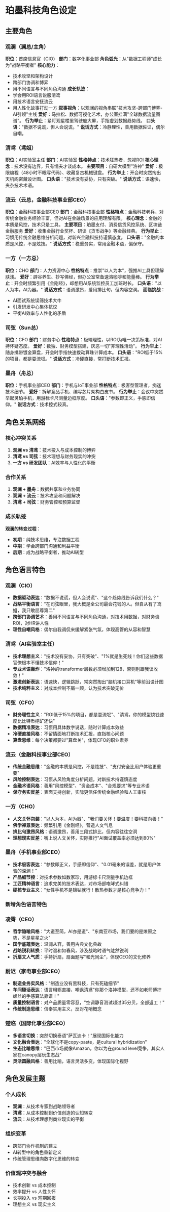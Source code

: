 # 珀墨科技角色设定

## 主要角色

### 观澜（澜总/主角）

**职位**：首席信息官（CIO）
**部门**：数字化事业部
**角色弧光**：从"数据工程师"成长为"战略平衡者"
**核心能力**：

- 技术攻坚和架构设计
- 跨部门协调和博弈
- 用不同语言与不同角色沟通
**成长轨迹**：
- 学会用ROI语言说服清鸢
- 用技术语言安抚流云
- 用人性化故事打动一方
**叙事视角**：以观澜的视角串联"技术攻坚-跨部门博弈-AI引领"主线
**爱好**：马拉松、数据可视化艺术，办公室挂满"全球数据流量图谱"。
**行为举止**：紧盯观星楼里驾驶舱大屏，手指虚划数据趋势线。
**口头语**："数据不说谎，但人会说谎。"
**说话方式**：冷静理性，善用数据佐证，偶尔自嘲。

### 清鸢（鸢姐）

**职位**：AI实验室主任
**部门**：AI实验室
**性格特点**：技术狂热者，忽视ROI
**核心理念**：技术没有边界，只有懦夫才谈成本。
**主要项目**：自研大模型"洛神"
**爱好**：极限编程（48小时不眠写代码）、收藏复古机械键盘。
**行为举止**：开会时突然掏出天机阁密藏设计图。
**口头语**："技术没有妥协，只有突破。"
**说话方式**：语速快，夹杂技术术语。

### 流云（云总，金融科技事业部CEO）

**职位**：金融科技事业部CEO
**部门**：金融科技事业部
**性格特点**：金融科技老兵，对传统金融业务经验丰富，但对AI在金融场景的应用理解有限。
**核心理念**：金融的本质是风控，技术只是工具。
**主要项目**：珀墨支付、消费信贷风控系统、区块链金融服务
**爱好**：收集金融行业奖杯、研读《货币战争》等金融经典。
**行为举止**：习惯用传统金融思维分析问题，对新兴金融科技持谨慎态度。
**口头语**："金融的本质是风控，不是炫技。"
**说话方式**：稳重务实，常用金融术语，偏保守。

### 一方（一方总）

**职位**：CHO
**部门**：人力资源中心
**性格特点**：推崇"以人为本"，强推AI工具但理解肤浅。
**爱好**：辟谷养生、抄写佛经，但办公室常备速溶咖啡和能量棒。
**行为举止**：开会时频繁引用《金刚经》，却想用AI系统监控员工加班时长。
**口头语**："以人为本，AI为器。"
**说话方式**：语调激昂，爱用排比句，但内容空洞。
**面临挑战**：
- AI面试系统误筛技术大牛
- 引发研发中心集体抗议
- 平衡AI效率与人性化的矛盾

### 司弦（Sun总）

**职位**：CFO
**部门**：财务中心
**性格特点**：极端理性，以ROI为唯一决策标准，对AI持怀疑态度。
**爱好**：数独、财务模型搭建，厌恶一切"非理性活动"。
**行为举止**：随身携带镀金算盘，开会时手指快速拨动算珠计算成本。
**口头语**："ROI低于15%的项目，都是耍流氓。"
**说话方式**：冷硬直接，常打断技术汇报。

### 墨舟（舟总）

**职位**：手机事业部CEO
**部门**：手机与IoT事业部
**性格特点**：极客型管理者，痴迷技术细节。
**爱好**：拆解竞品手机、编写芯片架构白皮书。
**行为举止**：会议中突然举起灵珀手机，用游标卡尺测量边框厚度。
**口头语**："参数即正义，手感即信仰。"
**说话方式**：技术控式较真。


## 角色关系网络

### 核心冲突关系

1. **观澜 vs 清鸢**：技术投入与成本控制的博弈
2. **清鸢 vs 司弦**：技术理想与财务现实的冲突
3. **一方 vs 研发团队**：AI效率与人性化的平衡

### 合作关系

1. **观澜 + 墨舟**：数据共享和业务协同
2. **观澜 + 流云**：技术攻坚和问题解决
3. **清鸢 + 司弦**：财务管控和预算监督

### 成长轨迹

**观澜的转变过程**：

- **初期**：纯技术思维，专注数据工程
- **中期**：学会跨部门沟通和利益平衡
- **后期**：成为战略平衡者，推动AI转型

## 角色语言特色

### 观澜（CIO）

- **数据驱动表达**："数据不说谎，但人会说谎"、"这个趋势线告诉我们什么？"
- **战略平衡语言**："在司弦眼里，我大概是全公司最会花钱的人。但自从有了鸢姐，我只敢屈尊第二"
- **跨部门协调艺术**：善用不同语言与不同角色沟通，对技术用数据，对财务谈ROI，对HR讲人性
- **理性自嘲风格**：偶尔自我调侃来缓解紧张气氛，体现高管的从容和智慧

### 清鸢（AI实验室主任）

- **技术理想主义**："技术没有妥协，只有突破"、"1%就是生死线！你们这些数据官僚根本不懂技术信仰！"
- **专业术语轰炸**："洛神的transformer层数必须增加到128，否则别跟我谈收敛！"
- **激进创新表达**：语速快，逻辑跳跃，常突然掏出"脑机接口耳机"等前沿设计图
- **技术纯粹主义**：对成本控制不屑一顾，认为技术突破无价

### 司弦（CFO）

- **财务理性主义**："ROI低于15%的项目，都是耍流氓"、"清鸢，你的模型烧钱速度比比特币挖矿还快"
- **数据精准表达**：习惯用具体数字说话，随时计算成本效益
- **冷硬直接风格**：不留情面地打断技术汇报，直指核心问题
- **算盘思维**：每个决策都要过"算盘关"，体现CFO的职业素养

### 流云（金融科技事业部CEO）

- **传统金融思维**："金融的本质是风控，不是炫技"、"支付安全比用户体验更重要"
- **风险控制表达**：习惯从风险角度分析问题，对新技术持谨慎态度
- **金融术语风格**：善用"风控模型"、"资金成本"、"合规要求"等专业术语
- **保守务实反差**：表面支持创新，实际更信任传统金融经验和人工审核

### 一方（CHO）

- **人文关怀包装**："以人为本，AI为器"、"我们要关怀！要温度！要科技向善！"
- **佛学禅意表达**：频繁引用《金刚经》，营造人文气息
- **排比句激昂风格**：语调激昂，善用三段式排比，但内容往往空洞
- **理想现实反差**：嘴上说人文关怀，实际推行"AI面试覆盖率必须达到80%"

### 墨舟（手机事业部CEO）

- **技术极客表达**："参数即正义，手感即信仰"、"0.01毫米的误差，就是用户体验的深渊！"
- **产品细节控**：对技术参数如数家珍，用游标卡尺测量手机边框
- **工匠精神语言**：追求完美的技术表达，对市场部咆哮式纠错
- **硬核专业主义**："女性手机不是镶钻就行！散热参数才是核心竞争力！"

### 新增角色语言特色

### 凌霄（CEO）

- **哲学隐喻风格**："大道至简，AI亦是道"、"东南亚市场，我们要的是燎原之势，不是星星之火"
- **国学底蕴表达**：温润从容，善用古典文化典故
- **战略锐利转换**：平时温和如春风，涉及战略时语气陡然锐利
- **折扇文人气质**：手持折扇，扇面题写"和光同尘"，体现CEO的文化修养

### 尉迟（家电事业部CEO）

- **制造业务实风格**："制造业没有黑科技，只有死磕细节"
- **车间糙话表达**：语言粗粝直接，嘲讽清鸢"你那个洛神模型，还不如老师傅拧螺丝的手感算法靠谱！"
- **质量控制语言**：对产品质量零容忍，"空调静音测试超过35分贝，全部返工！"
- **传统制造思维**：信奉实用主义，反对花哨概念

### 楚临（国际化事业部CEO）

- **多语言切换**：突然切换泰语"萨瓦迪卡！"展现国际化能力
- **文化融合表达**："全球化不是copy-paste，是cultural hybridization"
- **生态比喻思维**："巴西市场就像Amazon，你以为在ground level竞争，其实人家在canopy层玩生态战"
- **灵活圆融风格**：善用比喻，语言灵活多变，体现国际化视野

## 角色发展主题

### 个人成长

- **观澜**：从技术专家到战略领导者
- **清鸢**：从成本控制到价值创造的认知转变
- **流云**：从技术理想到商业现实的平衡

### 组织变革

- 跨部门协作机制的建立
- AI转型中的角色重新定义
- 传统管理思维向数字化思维的转变

### 价值观冲突与融合

- 技术创新 vs 成本控制
- 效率提升 vs 人性关怀
- 长期投入 vs 短期回报
- 理想主义 vs 现实主义
